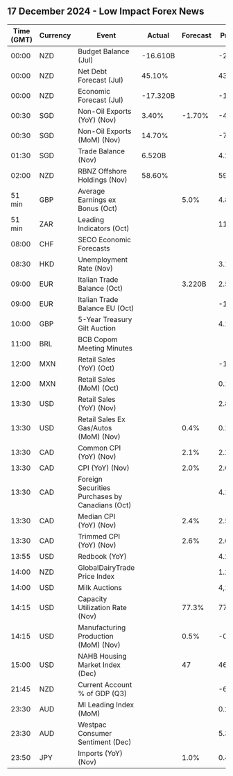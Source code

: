 ## 17 December 2024 - Low Impact Forex News

| Time (GMT) | Currency | Event | Actual | Forecast | Previous |
|------|----------|-------|--------|----------|----------|
| 00:00 | NZD | Budget Balance (Jul) | -16.610B |  | -25.600B |
| 00:00 | NZD | Net Debt Forecast (Jul) | 45.10% |  | 43.10% |
| 00:00 | NZD | Economic Forecast (Jul) | -17.320B |  | -11.074B |
| 00:30 | SGD | Non-Oil Exports (YoY) (Nov) | 3.40% | -1.70% | -4.70% |
| 00:30 | SGD | Non-Oil Exports (MoM) (Nov) | 14.70% |  | -7.50% |
| 01:30 | SGD | Trade Balance (Nov) | 6.520B |  | 4.290B |
| 02:00 | NZD | RBNZ Offshore Holdings (Nov) | 58.60% |  | 59.20% |
| 51 min | GBP | Average Earnings ex Bonus (Oct) |  | 5.0% | 4.8% |
| 51 min | ZAR | Leading Indicators (Oct) |  |  | 113.90% |
| 08:00 | CHF | SECO Economic Forecasts |  |  |  |
| 08:30 | HKD | Unemployment Rate (Nov) |  |  | 3.1% |
| 09:00 | EUR | Italian Trade Balance (Oct) |  | 3.220B | 2.580B |
| 09:00 | EUR | Italian Trade Balance EU (Oct) |  |  | -1.18B |
| 10:00 | GBP | 5-Year Treasury Gilt Auction |  |  | 4.148% |
| 11:00 | BRL | BCB Copom Meeting Minutes |  |  |  |
| 12:00 | MXN | Retail Sales (YoY) (Oct) |  |  | -1.5% |
| 12:00 | MXN | Retail Sales (MoM) (Oct) |  |  | 0.1% |
| 13:30 | USD | Retail Sales (YoY) (Nov) |  |  | 2.85% |
| 13:30 | USD | Retail Sales Ex Gas/Autos (MoM) (Nov) |  | 0.4% | 0.1% |
| 13:30 | CAD | Common CPI (YoY) (Nov) |  | 2.1% | 2.2% |
| 13:30 | CAD | CPI (YoY) (Nov) |  | 2.0% | 2.0% |
| 13:30 | CAD | Foreign Securities Purchases by Canadians (Oct) |  |  | 4.140B |
| 13:30 | CAD | Median CPI (YoY) (Nov) |  | 2.4% | 2.5% |
| 13:30 | CAD | Trimmed CPI (YoY) (Nov) |  | 2.6% | 2.6% |
| 13:55 | USD | Redbook (YoY) |  |  | 4.2% |
| 14:00 | NZD | GlobalDairyTrade Price Index |  |  | 1.2% |
| 14:00 | USD | Milk Auctions |  |  | 4,193.0 |
| 14:15 | USD | Capacity Utilization Rate (Nov) |  | 77.3% | 77.1% |
| 14:15 | USD | Manufacturing Production (MoM) (Nov) |  | 0.5% | -0.5% |
| 15:00 | USD | NAHB Housing Market Index (Dec) |  | 47 | 46 |
| 21:45 | NZD | Current Account % of GDP (Q3) |  |  | -6.70% |
| 23:30 | AUD | MI Leading Index (MoM) |  |  | 0.2% |
| 23:30 | AUD | Westpac Consumer Sentiment (Dec) |  |  | 5.3% |
| 23:50 | JPY | Imports (YoY) (Nov) |  | 1.0% | 0.4% |
